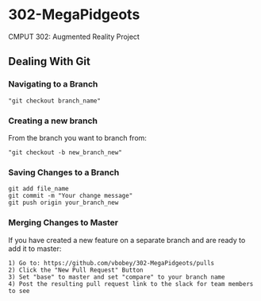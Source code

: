 # 302-MegaPidgeots
CMPUT 302: Augmented Reality Project

Dealing With Git
-----------------------------------------------------
### Navigating to a Branch
```
"git checkout branch_name"
```

### Creating a new branch
From the branch you want to branch from:
```
"git checkout -b new_branch_new"
```

### Saving Changes to a Branch
```
git add file_name
git commit -m "Your change message"
git push origin your_branch_new
```

### Merging Changes to Master
If you have created a new feature on a separate branch and are ready to add it to master:
```
1) Go to: https://github.com/vbobey/302-MegaPidgeots/pulls
2) Click the "New Pull Request" Button
3) Set "base" to master and set "compare" to your branch name
4) Post the resulting pull request link to the slack for team members to see
```
